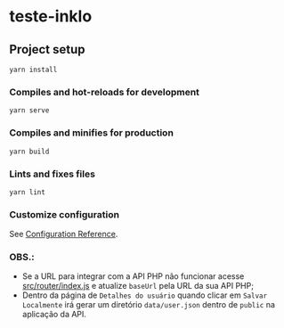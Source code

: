 # teste-inklo

## Project setup
```
yarn install
```

### Compiles and hot-reloads for development
```
yarn serve
```

### Compiles and minifies for production
```
yarn build
```

### Lints and fixes files
```
yarn lint
```

### Customize configuration
See [Configuration Reference](https://cli.vuejs.org/config/).

### **OBS.:** 

- Se a URL para integrar com a API PHP não funcionar acesse [src/router/index.js](src/router/index.js) e atualize `baseUrl` pela URL da sua API PHP;
- Dentro da página de `Detalhes do usuário` quando clicar em `Salvar Localmente` irá gerar um diretório `data/user.json` dentro de `public` na aplicação da API.
